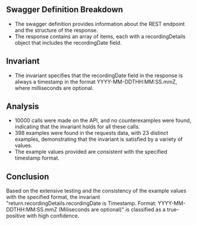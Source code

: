 ## Swagger Definition Breakdown
- The swagger definition provides information about the REST endpoint and the structure of the response.
- The response contains an array of items, each with a recordingDetails object that includes the recordingDate field.

## Invariant
- The invariant specifies that the recordingDate field in the response is always a timestamp in the format YYYY-MM-DDTHH:MM:SS.mmZ, where milliseconds are optional.

## Analysis
- 10000 calls were made on the API, and no counterexamples were found, indicating that the invariant holds for all these calls.
- 398 examples were found in the requests data, with 23 distinct examples, demonstrating that the invariant is satisfied by a variety of values.
- The example values provided are consistent with the specified timestamp format.

## Conclusion
Based on the extensive testing and the consistency of the example values with the specified format, the invariant "return.recordingDetails.recordingDate is Timestamp. Format: YYYY-MM-DDTHH:MM:SS.mmZ (Miliseconds are optional)" is classified as a true-positive with high confidence.

